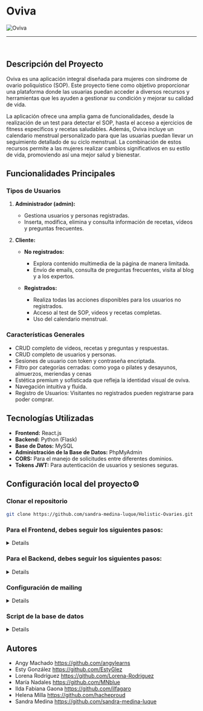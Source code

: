 # Oviva
 ![Oviva](https://github.com/user-attachments/assets/99e4fce2-5995-4339-9c8f-fcd60db482f3)
***
</br>

<p>

## Descripción del Proyecto

Oviva es una aplicación integral diseñada para mujeres con síndrome de ovario poliquístico (SOP). Este proyecto tiene como objetivo proporcionar una plataforma donde las usuarias puedan acceder a diversos recursos y herramientas que les ayuden a gestionar su condición y mejorar su calidad de vida. 

La aplicación ofrece una amplia gama de funcionalidades, desde la realización de un test para detectar el SOP, hasta el acceso a ejercicios de fitness específicos y recetas saludables. Además, Oviva incluye un calendario menstrual personalizado para que las usuarias puedan llevar un seguimiento detallado de su ciclo menstrual. La combinación de estos recursos permite a las mujeres realizar cambios significativos en su estilo de vida, promoviendo así una mejor salud y bienestar.
</p>

## Funcionalidades Principales

### Tipos de Usuarios

1. **Administrador (admin):**
   - Gestiona usuarios y personas registradas.
   - Inserta, modifica, elimina y consulta información de recetas, vídeos y preguntas frecuentes.

2. **Cliente:**
   - **No registrados:**

     - Explora contenido multimedia de la página de manera limitada.
     - Envío de emails, consulta de preguntas frecuentes, visita al blog y a los expertos.
   - **Registrados:** 
     - Realiza todas las acciones disponibles para los usuarios no registrados.
     - Acceso al test de SOP, videos y recetas completas.
     - Uso del calendario menstrual.

### Características Generales
- CRUD completo de videos, recetas y preguntas y respuestas.
- CRUD completo de usuarios y personas.
- Sesiones de usuario con token y contraseña encriptada.
- Filtro por categorías cerradas: como yoga o pilates y desayunos, almuerzos, meriendas y cenas
- Estética premium y sofisticada que refleja la identidad visual de oviva.
- Navegación intuitiva y fluida.
- Registro de Usuarios: Visitantes no registrados pueden registrarse para poder comprar.

## Tecnologías Utilizadas
- **Frontend:** React.js
- **Backend:** Python (Flask)
- **Base de Datos:** MySQL
- **Administración de la Base de Datos:** PhpMyAdmin
- **CORS:** Para el manejo de solicitudes entre diferentes dominios.
- **Tokens JWT:** Para autenticación de usuarios y sesiones seguras.

<summary><h2> Configuración local del proyecto⚙ </h2></summary>

### Clonar el repositorio
 ```bash
git clone https://github.com/sandra-medina-luque/Holistic-Ovaries.git
```
<summary> <h3>Para el Frontend, debes seguir los siguientes pasos: </h3></summary>

<details> 
 
##### Entrar en la carpeta del repositorio - Frontend
```bash
cd .\Holistic-Ovaries\HolisticFront\
```
##### Par instalar las dependencias del Frontend, copia la siguiente línea
 ```bash
npm i
```
##### Para arrancar el servidor
```bash
npm run dev
```
##### Esto iniciará el servidor en __http://localhost:5173__ usando vite con React.

</details>

<summary> <h3>Para el Backend, debes seguir los siguientes pasos: </h3></summary>

<details>   
 
##### Entrar en la carpeta del repositorio - Backend
```bash
cd .\Holistic-Ovaries\HolisticBack\
```

##### Añade un entorno virtual llamado venv
```bash
python -m virtualenv venv
```

##### Activar el entorno virtual
```bash
python -m virtualenv venv
```

##### Instalar todas las dependencias a partir del archivo requirements
```bash
pip install -r requirements.txt
```

##### Arrancar el servidor - Backend
```bash
python index.py
```
</details>

<summary> <h3>Configuración de mailing </h3></summary>

<details>
<br>
1.Crea una cuenta gratuita en: https://www.emailjs.com/
   
2.En el componente FormContact.jsx: cambia serviceID y emailjs.init.

![service id](./HolisticFront/public/image/serviceId.png)

![init email](./HolisticFront/public/image/initEmail.png)

Puedes obtener estos valores en:

![service id](./HolisticFront/public/image/getServiceId.png)

![public key](./HolisticFront/public/image/publicKey.png)

![email templates](./HolisticFront/public/image/emailTemplates.png)

3. En el apartado de notificaciones cambia el email y añade tu direcciñon. 
   
</details>

<summary> <h3>Script de la base de datos </h3></summary>
<details>

## Descargar archivo SQL

Puedes descargar el archivo SQL necesario para este proyecto haciendo clic en el siguiente enlace:

[Descargar archivo SQL](https://raw.githubusercontent.com/sandra-medina-luque/Holistic-Ovaries/main/HolisticFront/public/oviva-9.sql)

Debes guardarlo con extension .sql y luego ya lo puedes importar con tu gestor de bases de datos para tener la BD del proyecto.

Si usas xampp puedes hacerlo desde PhpMyAdmin siguiendo estos pasos:

1. Accede a phpMyAdmin.
2. Selecciona la base de datos (o crea una nueva).
3. Haz clic en la pestaña "Importar".
4. Selecciona el archivo `.sql` y configura las opciones (si es necesario).
5. Haz clic en "Continuar" para iniciar la importación.
6. Verifica que la importación fue exitosa y que los datos están correctos.

</details>

## Autores
- Angy Machado https://github.com/angylearns
- Esty González https://github.com/EstyGlez
- Lorena Rodríguez https://github.com/Lorena-Rodriguez
- María Nadales https://github.com/MNblue
- Ilda Fabiana Gaona https://github.com/ilfagaro
- Helena Milla https://github.com/hacheproud
- Sandra Medina https://github.com/sandra-medina-luque


